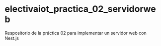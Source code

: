 # electivaiot_practica_02_servidorweb
Respositorio de la práctica 02 para implementar un servidor web con Nest.js
